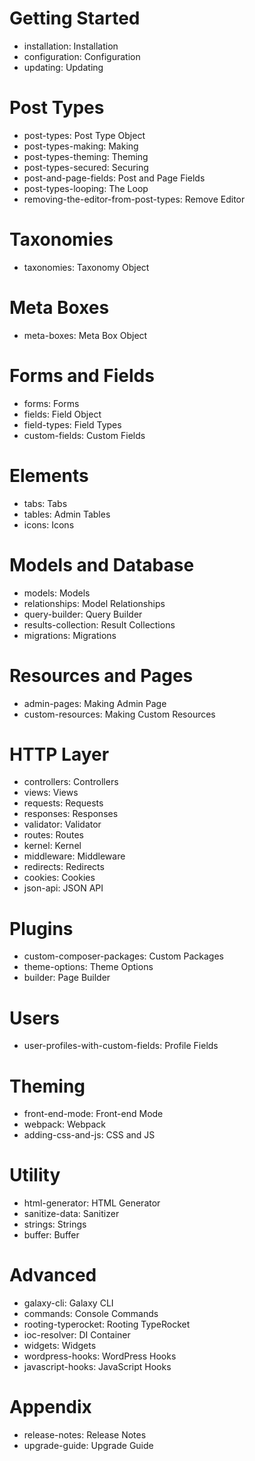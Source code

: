 # Getting Started
- installation: Installation
- configuration: Configuration
- updating: Updating
# Post Types
- post-types: Post Type Object
- post-types-making: Making
- post-types-theming: Theming
- post-types-secured: Securing
- post-and-page-fields: Post and Page Fields
- post-types-looping: The Loop
- removing-the-editor-from-post-types: Remove Editor
# Taxonomies
- taxonomies: Taxonomy Object
# Meta Boxes
- meta-boxes: Meta Box Object
# Forms and Fields
- forms: Forms
- fields: Field Object
- field-types: Field Types
- custom-fields: Custom Fields
# Elements
- tabs: Tabs
- tables: Admin Tables
- icons: Icons
# Models and Database
- models: Models
- relationships: Model Relationships
- query-builder: Query Builder
- results-collection: Result Collections
- migrations: Migrations
# Resources and Pages
- admin-pages: Making Admin Page
- custom-resources: Making Custom Resources
# HTTP Layer
- controllers: Controllers
- views: Views
- requests: Requests
- responses: Responses
- validator: Validator
- routes: Routes
- kernel: Kernel
- middleware: Middleware
- redirects: Redirects
- cookies: Cookies
- json-api: JSON API
# Plugins
- custom-composer-packages: Custom Packages
- theme-options: Theme Options
- builder: Page Builder
# Users
- user-profiles-with-custom-fields: Profile Fields
# Theming
- front-end-mode: Front-end Mode
- webpack: Webpack
- adding-css-and-js: CSS and JS
# Utility
- html-generator: HTML Generator
- sanitize-data: Sanitizer
- strings: Strings
- buffer: Buffer
# Advanced
- galaxy-cli: Galaxy CLI
- commands: Console Commands
- rooting-typerocket: Rooting TypeRocket
- ioc-resolver: DI Container
- widgets: Widgets
- wordpress-hooks: WordPress Hooks
- javascript-hooks: JavaScript Hooks
# Appendix
- release-notes: Release Notes
- upgrade-guide: Upgrade Guide
